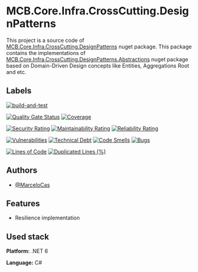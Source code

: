 
# MCB.Core.Infra.CrossCutting.DesignPatterns

This project is a source code of [MCB.Core.Infra.CrossCutting.DesignPatterns](https://www.nuget.org/packages/MCB.Core.Infra.CrossCutting.DesignPatterns/) nuget package. This package contains the implementations of [MCB.Core.Infra.CrossCutting.DesignPatterns.Abstractions](https://www.nuget.org/packages/MCB.Core.Infra.CrossCutting.DesignPatterns.Abstractions/) nuget package based on Domain-Driven Design concepts like Entities, Aggregations Root and etc.


## Labels

[![build-and-test](https://github.com/MarceloCas/MCB.Core.Infra.CrossCutting.DesignPatterns/actions/workflows/build-and-test.yml/badge.svg?branch=main)](https://github.com/MarceloCas/MCB.Core.Infra.CrossCutting.DesignPatterns/actions/workflows/build-and-test.yml)


[![Quality Gate Status](https://sonarcloud.io/api/project_badges/measure?project=MarceloCas_MCB.Core.Infra.CrossCutting.DesignPatterns&metric=alert_status)](https://sonarcloud.io/summary/new_code?id=MarceloCas_MCB.Core.Infra.CrossCutting.DesignPatterns)
[![Coverage](https://sonarcloud.io/api/project_badges/measure?project=MarceloCas_MCB.Core.Infra.CrossCutting.DesignPatterns&metric=coverage)](https://sonarcloud.io/summary/new_code?id=MarceloCas_MCB.Core.Infra.CrossCutting.DesignPatterns)


[![Security Rating](https://sonarcloud.io/api/project_badges/measure?project=MarceloCas_MCB.Core.Infra.CrossCutting.DesignPatterns&metric=security_rating)](https://sonarcloud.io/summary/new_code?id=MarceloCas_MCB.Core.Infra.CrossCutting.DesignPatterns)
[![Maintainability Rating](https://sonarcloud.io/api/project_badges/measure?project=MarceloCas_MCB.Core.Infra.CrossCutting.DesignPatterns&metric=sqale_rating)](https://sonarcloud.io/summary/new_code?id=MarceloCas_MCB.Core.Infra.CrossCutting.DesignPatterns)
[![Reliability Rating](https://sonarcloud.io/api/project_badges/measure?project=MarceloCas_MCB.Core.Infra.CrossCutting.DesignPatterns&metric=reliability_rating)](https://sonarcloud.io/summary/new_code?id=MarceloCas_MCB.Core.Infra.CrossCutting.DesignPatterns)


[![Vulnerabilities](https://sonarcloud.io/api/project_badges/measure?project=MarceloCas_MCB.Core.Infra.CrossCutting.DesignPatterns&metric=vulnerabilities)](https://sonarcloud.io/summary/new_code?id=MarceloCas_MCB.Core.Infra.CrossCutting.DesignPatterns)
[![Technical Debt](https://sonarcloud.io/api/project_badges/measure?project=MarceloCas_MCB.Core.Infra.CrossCutting.DesignPatterns&metric=sqale_index)](https://sonarcloud.io/summary/new_code?id=MarceloCas_MCB.Core.Infra.CrossCutting.DesignPatterns)
[![Code Smells](https://sonarcloud.io/api/project_badges/measure?project=MarceloCas_MCB.Core.Infra.CrossCutting.DesignPatterns&metric=code_smells)](https://sonarcloud.io/summary/new_code?id=MarceloCas_MCB.Core.Infra.CrossCutting.DesignPatterns)
[![Bugs](https://sonarcloud.io/api/project_badges/measure?project=MarceloCas_MCB.Core.Infra.CrossCutting.DesignPatterns&metric=bugs)](https://sonarcloud.io/summary/new_code?id=MarceloCas_MCB.Core.Infra.CrossCutting.DesignPatterns)


[![Lines of Code](https://sonarcloud.io/api/project_badges/measure?project=MarceloCas_MCB.Core.Infra.CrossCutting.DesignPatterns&metric=ncloc)](https://sonarcloud.io/summary/new_code?id=MarceloCas_MCB.Core.Infra.CrossCutting.DesignPatterns)
[![Duplicated Lines (%)](https://sonarcloud.io/api/project_badges/measure?project=MarceloCas_MCB.Core.Infra.CrossCutting.DesignPatterns&metric=duplicated_lines_density)](https://sonarcloud.io/summary/new_code?id=MarceloCas_MCB.Core.Infra.CrossCutting.DesignPatterns)



## Authors

- [@MarceloCas](https://www.linkedin.com/in/marcelocastelobranco/)


## Features

- Resilience implementation


## Used stack

**Platform:** .NET 6

**Language:** C#

